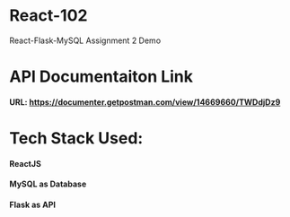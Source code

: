 # React-102
 React-Flask-MySQL Assignment 2 Demo
 
 
# API Documentaiton Link
#### URL: https://documenter.getpostman.com/view/14669660/TWDdjDz9


# Tech Stack Used:

#### ReactJS
#### MySQL as Database
#### Flask as API 
